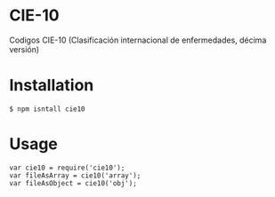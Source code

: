 CIE-10
======

Codigos CIE-10 (Clasificación internacional de enfermedades, décima versión)

Installation
============

	$ npm isntall cie10

Usage
=====

	var cie10 = require('cie10');
	var fileAsArray = cie10('array');
	var fileAsObject = cie10('obj');
